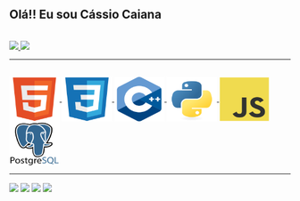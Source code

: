 <h2>Olá!! Eu sou Cássio Caiana</h2>

<div style="display: inline_block"><br>
  
  <a href="https://github.com/cassiocaiana89" >
    <img height="180em" src="https://github-readme-stats.vercel.app/api?username=cassiocaiana89&show_icons=true&theme=dark&include_all_commits=true&count_private=true">
    <img height="180em" src="https://github-readme-stats.vercel.app/api/top-langs/?username=cassiocaiana89&layout_compact&langs_count=16&theme=dark"/>
</div>
<hr>
<div style="display: inline_block"><br>
  <img align="center" alt="cas_html" height="80" width="90" src="https://raw.githubusercontent.com/devicons/devicon/master/icons/html5/html5-original.svg">
  <img align="center" alt="cas-css" height="80" width="90" src="https://raw.githubusercontent.com/devicons/devicon/master/icons/css3/css3-original.svg">
  <img align="center" alt="cas-c++" height="80" width="90" src="https://raw.githubusercontent.com/devicons/devicon/master/icons/cplusplus/cplusplus-original.svg">
  <img align="center" alt="cas-python" height="80" width="90" src="https://raw.githubusercontent.com/devicons/devicon/master/icons/python/python-original.svg">
  <img align="center" alt="cas-javascript" height="80" width="90" src="https://raw.githubusercontent.com/devicons/devicon/master/icons/javascript/javascript-original.svg">
  <img align="center" alt="cas-postgresql" height="80" width="90" src="https://raw.githubusercontent.com/devicons/devicon/master/icons/postgresql/postgresql-original-wordmark.svg"></div>
<hr> 
<div>
  <a href="https://www.linkedin.com/in/cassio-caiana-000a69245/" target="_blank"><img align="center" height="50" src="https://img.shields.io/badge/LinkedIn-0077B5?style=for-the-badge&logo=linkedin&logoColor=white"></a>
  <a href="https://www.facebook.com/cassio.caiana/" target="_blank"><img align="center" height="50"  src="https://img.shields.io/badge/Facebook-1877F2?style=for-the-badge&logo=facebook&logoColor=white"></a>
  <a href="cassiocaiana89@gmail.com" target="_blank"><img align="center" height="50" src="https://img.shields.io/badge/Gmail-D14836?style=for-the-badge&logo=gmail&logoColor=white"></a>
   <a href="https://www.facebook.com/cassio.caiana/" target="_blank"><img align="center" height="50" src="https://img.shields.io/badge/Instagram-E4405F?style=for-the-badge&logo=instagram&logoColor=white"></a>
  
</div>




